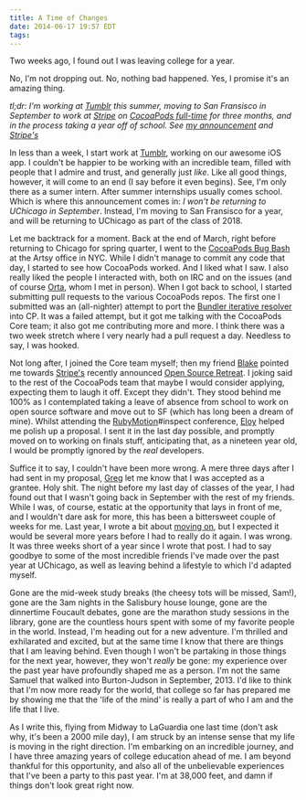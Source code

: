 ```yaml
---
title: A Time of Changes
date: 2014-06-17 19:57 EDT
tags:
---
```


Two weeks ago, I found out I was leaving college for a year.

No, I'm not dropping out. No, nothing bad happened. Yes, I promise it's an amazing thing.

*tl;dr: I'm working at [Tumblr](http://tumblr.com) this summer, moving to San Fransisco in September to work at [Stripe](https://stripe.com) on [CocoaPods full-time](http://cocoapods.org) for three months, and in the process taking a year off of school. See [my announcement](http://blog.cocoapods.org/Stripe-Open-Source-Retreat/) and [Stripe's](https://stripe.com/blog/open-source-retreat-grantees)*

<!-- more -->

In less than a week, I start work at [Tumblr](http://tumblr.com), working on our awesome iOS app. I couldn't be happier to be working with an incredible team, filled with people that I admire and trust, and generally just *like*. Like all good things, however, it will come to an end (I say before it even begins). See, I'm only there as a sumer intern. After summer internships usually comes school. Which is where this announcement comes in: *I won't be returning to UChicago in September*. Instead, I'm moving to San Fransisco for a year, and will be returning to UChicago as part of the class of 2018.

Let me backtrack for a moment. Back at the end of March, right before returning to Chicago for spring quarter, I went to the [CocoaPods Bug Bash](http://blog.cocoapods.org/CocoaPods-Bug-Bash/) at the Artsy office in NYC. While I didn't manage to commit any code that day, I started to see how CocoaPods worked. And I liked what I saw. I also really liked the people I interacted with, both on IRC and on the issues (and of course [Orta](https://twitter.com/orta), whom I met in person). When I got back to school, I started submitting pull requests to the various CocoaPods repos. The first one I submitted was an (all-nighter) attempt to port the [Bundler iterative resolver](https://github.com/CocoaPods/CocoaPods/pull/2039) into CP. It was a failed attempt, but it got me talking with the CocoaPods Core team; it also got me contributing more and more. I think there was a two week stretch where I very nearly had a pull request a day. Needless to say, I was hooked.

Not long after, I joined the Core team myself; then my friend [Blake](https://twitter.com/blakewatters) pointed me towards [Stripe's](https://stripe.com) recently announced [Open Source Retreat](https://stripe.com/blog/stripe-open-source-retreat). I joking said to the rest of the CocoaPods team that maybe I would consider applying, expecting them to laugh it off. Except they didn't. They stood behind me 100% as I contemplated taking a leave of absence from school to work on open source software and move out to SF (which has long been a dream of mine). Whilst attending the [RubyMotion](http://rubymotion.com)#inspect conference, [Eloy](https://twitter.com/alloy) helped me polish up a proposal. I sent it in the last day possible, and promptly moved on to working on finals stuff, anticipating that, as a nineteen year old, I would be promptly ignored by the *real* developers.

Suffice it to say, I couldn't have been more wrong. A mere three days after I had sent in my proposal, [Greg](https://twitter.com/thegdb) let me know that I was accepted as a grantee. Holy shit. The night before my last day of classes of the year, I had found out that I wasn't going back in September with the rest of my friends. While I was, of course, estatic at the opportunity that lays in front of me, and I wouldn't dare ask for more, this has been a bittersweet couple of weeks for me. Last year, I wrote a bit about [moving on](http://blog.segiddins.me/2013/06/20/moving-on/), but I expected it would be several more years before I had to really do it again. I was wrong. It was three weeks short of a year since I wrote that post. I had to say goodbye to some of the most incredible friends I've made over the past year at UChicago, as well as leaving behind a lifestyle to which I'd adapted myself.

Gone are the mid-week study breaks (the cheesy tots will be missed, Sam!), gone are the 3am nights in the Salisbury house lounge, gone are the dinnertime Foucault debates, gone are the marathon study sessions in the library, gone are the countless hours spent with some of my favorite people in the world. Instead, I'm heading out for a new adventure. I'm thrilled and exhilarated and excited, but at the same time I know that there are things that I am leaving behind. Even though I won't be partaking in those things for the next year, however, they won't *really* be gone: my experience over the past year have profoundly shaped me as a person. I'm not the same Samuel that walked into Burton-Judson in September, 2013. I'd like to think that I'm now more ready for the world, that college so far has prepared me by showing me that the 'life of the mind' is really a part of who I am and the life that I live.

As I write this, flying from Midway to LaGuardia one last time (don't ask why, it's been a 2000 mile day), I am struck by an intense sense that my life is moving in the right direction. I'm embarking on an incredible journey, and I have three amazing years of college education ahead of me. I am beyond thankful for this opportunity, and also all of the unbelievable experiences that I've been a party to this past year. I'm at 38,000 feet, and damn if things don't look great right now.


